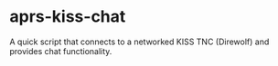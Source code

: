 # aprs-kiss-chat
A quick script that connects to a networked KISS TNC (Direwolf) and provides chat functionality.
